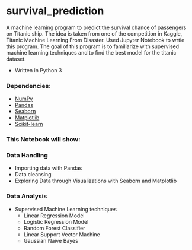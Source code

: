 # survival_prediction

A machine learning program to predict the survival chance of passengers on Titanic ship. The idea is taken from one of the competition in Kaggle, Titanic Machine Learning From Disaster. Used Jupyter Notebook to wrtie this program. The goal of this program is to familiarize with supervised machine learning techniques and to find the best model for the titanic dataset.
* Written in Python 3
### Dependencies:
 * [NumPy](http://www.numpy.org/)
 * [Pandas](http://pandas.pydata.org/)
 * [Seaborn](https://seaborn.pydata.org/)
 * [Matplotlib](http://matplotlib.org/)
 * [Scikit-learn](https://scikit-learn.org/)
 ### This Notebook will show:
 ### Data Handling
 * Importing data with Pandas
 * Data cleansing
 * Exploring Data through Visualizations with Seaborn and Matplotlib
### Data Analysis
* Supervised Machine Learning techniques
  + Linear Regression Model
  + Logistic Regression Model
  + Random Forest Classifier
  + Linear Support Vector Machine
  + Gaussian Naive Bayes
